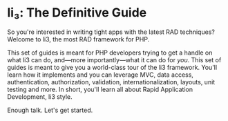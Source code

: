 # li₃: The Definitive Guide

So you're interested in writing tight apps with the latest RAD techniques? Welcome to li3, the most RAD framework for PHP.

This set of guides is meant for PHP developers trying to get a handle on what li3 can do, and—more importantly—what it can do for _you_. This set of guides is meant to give you a world-class tour of the li3 framework. You'll learn how it implements and you can leverage MVC, data access, authentication, authorization, validation, internationalization, layouts, unit testing and more. In short, you'll learn all about Rapid Application Development, li3 style.

Enough talk. Let's get started.


